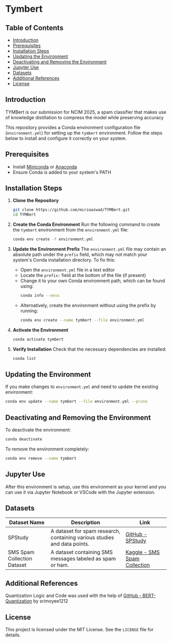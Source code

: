 # Tymbert

## Table of Contents

- [Introduction](#introduction)
- [Prerequisites](#prerequisites)
- [Installation Steps](#installation-steps)
- [Updating the Environment](#updating-the-environment)
- [Deactivating and Removing the Environment](#deactivating-and-removing-the-environment)
- [Jupyter Use](#jupyter-use)
- [Datasets](#datasets)
- [Additional References](#additional-references)
- [License](#license)

## Introduction

TYMBert is our submission for NCIM 2025, a spam classifier that makes use of knowledge distillation to compress the model while preserving accuracy

This repository provides a Conda environment configuration file (`environment.yml`) for setting up the `tymbert` environment. Follow the steps below to install and configure it correctly on your system.

## Prerequisites

- Install [Miniconda](https://docs.conda.io/en/latest/miniconda.html) or [Anaconda](https://www.anaconda.com/products/distribution)
- Ensure Conda is added to your system's PATH

## Installation Steps

1. **Clone the Repository**

   ```bash
   git clone https://github.com/mirzaazwad/TYMBert.git
   cd TYMBert
   ```

2. **Create the Conda Environment**
   Run the following command to create the `tymbert` environment from the `environment.yml` file:

   ```bash
   conda env create -f environment.yml
   ```

3. **Update the Environment Prefix**
   The `environment.yml` file may contain an absolute path under the `prefix` field, which may not match your system's Conda installation directory. To fix this:

   - Open the `environment.yml` file in a text editor
   - Locate the `prefix:` field at the bottom of the file (if present)
   - Change it to your own Conda environment path, which can be found using:
     ```bash
     conda info --envs
     ```
   - Alternatively, create the environment without using the prefix by running:
     ```bash
     conda env create --name tymbert --file environment.yml
     ```

4. **Activate the Environment**

   ```bash
   conda activate tymbert
   ```

5. **Verify Installation**
   Check that the necessary dependencies are installed:
   ```bash
   conda list
   ```

## Updating the Environment

If you make changes to `environment.yml` and need to update the existing environment:

```bash
conda env update --name tymbert --file environment.yml --prune
```

## Deactivating and Removing the Environment

To deactivate the environment:

```bash
conda deactivate
```

To remove the environment completely:

```bash
conda env remove --name tymbert
```

## Jupyter Use

After this environment is setup, use this environment as your kernel and you can use it via Jupyter Notebook or VSCode with the Jupyter extension.

## Datasets

| Dataset Name                | Description                                                              | Link                                                                                              |
| --------------------------- | ------------------------------------------------------------------------ | ------------------------------------------------------------------------------------------------- |
| SPStudy                     | A dataset for spam research, containing various studies and data points. | [GitHub - SPStudy](https://github.com/smspamresearch/spstudy/tree/main)                           |
| SMS Spam Collection Dataset | A dataset containing SMS messages labeled as spam or ham.                | [Kaggle - SMS Spam Collection](https://www.kaggle.com/datasets/uciml/sms-spam-collection-dataset) |

## Additional References

Quantization Logic and Code was used with the help of [GitHub - BERT-Quantization](https://github.com/srimoyee1212/BERT-Quantization/tree/main) by srimoyee1212

## License

This project is licensed under the MIT License. See the `LICENSE` file for details.
